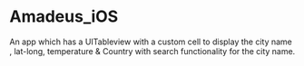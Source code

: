 # Amadeus_iOS
An app which has a UITableview with a custom cell to display the city name , lat-long, temperature & Country with search functionality for the city name.
